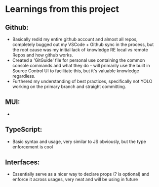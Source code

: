 # Learnings from this project

## Github:

- Basically redid my entire github account and almost all repos, completely bugged out my VSCode + Github sync in the process,
  but the root cause was my initial lack of knowledge RE local vs remote Repos and how github works.
- Created a 'GitGuide' file for personal use containing the common console commands and what they do - will primarily use
  the built in Source Control UI to facilitate this, but it's valuable knowledge regardless.
- Furthered my understanding of best practices, specifically not YOLO working on the primary branch and straight committing.

## MUI:

-

## TypeScript:

- Basic syntax and usage, very similar to JS obviously, but the type enforcement is cool

## Interfaces:

- Essentially serve as a nicer way to declare props (? is optional) and enforce it across usages, very neat and will be using in future
